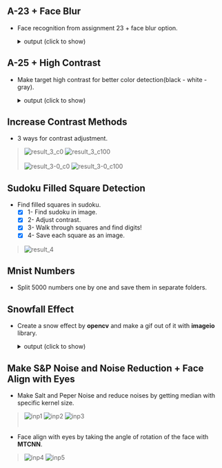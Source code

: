 ## A-23 + Face Blur
- Face recognition from assignment 23 + face blur option.
  <details>
    <summary>output (click to show)</summary>
  
    > https://user-images.githubusercontent.com/77120507/144198733-5228698b-1ed5-49f0-87c3-85871887eeda.MP4
  </details>

## A-25 + High Contrast
- Make target high contrast for better color detection(black - white - gray).
  <details>
    <summary>output (click to show)</summary>
  
    > https://user-images.githubusercontent.com/77120507/144198928-ec7bee84-2cfe-4a24-a6f3-9cd52aa1b1d5.MP4
  </details>

## Increase Contrast Methods
- 3 ways for contrast adjustment.
> ![result_3_c0](https://user-images.githubusercontent.com/77120507/144235228-563aaa25-d075-41d1-a030-f17fa13f8c4a.jpg)
> ![result_3_c100](https://user-images.githubusercontent.com/77120507/144235235-9e2a3455-9d66-4306-93ba-6d2faed3abb1.jpg)
<br></br>
> ![result_3-0_c0](https://user-images.githubusercontent.com/77120507/144240701-5249731f-e035-4dbd-9247-49114fecccf2.jpg)
![result_3-0_c100](https://user-images.githubusercontent.com/77120507/144240709-c11d4956-efaa-43ef-a2f0-cc3715b49aa2.jpg)

## Sudoku Filled Square Detection
- Find filled squares in sudoku.
  - [x] 1- Find sudoku in image.
  - [x] 2- Adjust contrast.
  - [x] 3- Walk through squares and find digits!
  - [x] 4- Save each square as an image.
> ![result_4](https://user-images.githubusercontent.com/77120507/144200291-f8654730-8cfd-434b-9210-9ba6eb2bbb8c.PNG)

## Mnist Numbers
- Split 5000 numbers one by one and save them in separate folders.

## Snowfall Effect
- Create a snow effect by **opencv** and make a gif out of it with **imageio** library.
  <details>
    <summary>output (click to show)</summary>
  
    > https://user-images.githubusercontent.com/77120507/145181096-fedfaf8d-d934-47fb-abf3-7ecd84bd37ff.MP4
  </details>

## Make S&P Noise and Noise Reduction + Face Align with Eyes
- Make Salt and Peper Noise and reduce noises by getting median with specific kernel size.
> ![inp1](https://user-images.githubusercontent.com/77120507/145181847-fa86afe9-d2f0-41d8-a1e6-570207a771d6.png)
![inp2](https://user-images.githubusercontent.com/77120507/145181857-f6233406-163a-4d5c-b292-4ff2603a7b7b.png)
![inp3](https://user-images.githubusercontent.com/77120507/145181861-f5dca3d4-91c4-4a54-9c28-c048c7d1a7e6.png)
<br></br>
- Face align with eyes by taking the angle of rotation of the face with **MTCNN**.
> ![inp4](https://user-images.githubusercontent.com/77120507/145182353-3842ffc1-8f69-4b54-944d-b06a2a89458d.png)
![inp5](https://user-images.githubusercontent.com/77120507/145182342-b6c74345-2d5c-46c6-82e5-5fd2aa018370.png)
